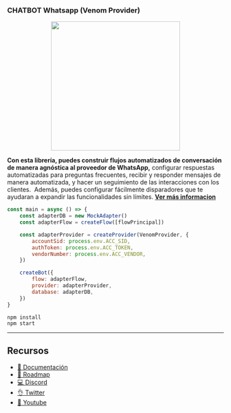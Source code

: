 ### CHATBOT Whatsapp (Venom Provider)

<p align="center">
  <img width="300" src="https://i.imgur.com/Oauef6t.png">
</p>


**Con esta librería, puedes construir flujos automatizados de conversación de manera agnóstica al proveedor de WhatsApp,** configurar respuestas automatizadas para preguntas frecuentes, recibir y responder mensajes de manera automatizada, y hacer un seguimiento de las interacciones con los clientes.  Además, puedes configurar fácilmente disparadores que te ayudaran a expandir las funcionalidades sin límites. **[Ver más informacion](https://bot-whatsapp.netlify.app/)**

```js
const main = async () => {
    const adapterDB = new MockAdapter()
    const adapterFlow = createFlow([flowPrincipal])

    const adapterProvider = createProvider(VenomProvider, {
        accountSid: process.env.ACC_SID,
        authToken: process.env.ACC_TOKEN,
        vendorNumber: process.env.ACC_VENDOR,
    })

    createBot({
        flow: adapterFlow,
        provider: adapterProvider,
        database: adapterDB,
    })
}
```

```
npm install
npm start
```

---
## Recursos
- [📄 Documentación](https://bot-whatsapp.netlify.app/)
- [🚀 Roadmap](https://github.com/orgs/codigoencasa/projects/1)
- [💻 Discord](https://link.codigoencasa.com/DISCORD)
- [👌 Twitter](https://twitter.com/leifermendez)
- [🎥 Youtube](https://www.youtube.com/watch?v=5lEMCeWEJ8o&list=PL_WGMLcL4jzWPhdhcUyhbFU6bC0oJd2BR)